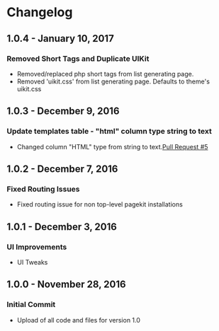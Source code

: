 # Changelog

## 1.0.4 - January 10, 2017

### Removed Short Tags and Duplicate UIKit
- Removed/replaced php short tags from list generating page.
- Removed 'uikit.css' from list generating page. Defaults to theme's uikit.css

## 1.0.3 - December 9, 2016

### Update templates table - "html" column type string to text
- Changed column "HTML" type from string to text.[Pull Request #5](https://github.com/DrivenNetwork/pagekit-listings/pull/5)

## 1.0.2 - December 7, 2016

### Fixed Routing Issues
- Fixed routing issue for non top-level pagekit installations

## 1.0.1 - December 3, 2016

### UI Improvements
- UI Tweaks

## 1.0.0 - November 28, 2016

### Initial Commit
- Upload of all code and files for version 1.0



